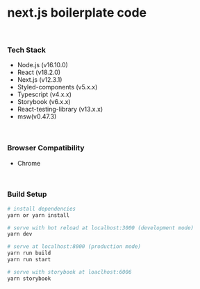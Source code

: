 # next.js boilerplate code

<br />

### Tech Stack

- Node.js (v16.10.0)
- React (v18.2.0)
- Next.js (v12.3.1)
- Styled-components (v5.x.x)
- Typescript (v4.x.x)
- Storybook (v6.x.x)
- React-testing-library (v13.x.x)
- msw(v0.47.3)

<br />

### Browser Compatibility

- Chrome

<br />

### Build Setup

```bash
# install dependencies
yarn or yarn install

# serve with hot reload at localhost:3000 (development mode)
yarn dev

# serve at localhost:8000 (production mode)
yarn run build
yarn run start

# serve with storybook at loaclhost:6006
yarn storybook
```
